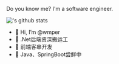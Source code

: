 Do you know me? I'm a software engineer.

!['s github stats](https://github-readme-stats.vercel.app/api?username=wmper&show_icons=true&theme=nord)


- 👋 Hi, I’m @wmper
- 🌱 .Net后端资深搬运工
- 🌱 前端客串开发
- 🌱 Java、SpringBoot尝鲜中

<!---
wmper/wmper is a ✨ special ✨ repository because its `README.md` (this file) appears on your GitHub profile.
You can click the Preview link to take a look at your changes.
--->
